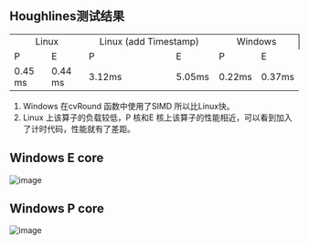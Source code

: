 
## Houghlines测试结果

<table border=0 cellpadding=0 cellspacing=0 width=507 style='border-collapse:
 collapse;table-layout:fixed;width:380pt'>
 <col width=64 span=2 style='width:48pt'>
 <col width=187 style='mso-width-source:userset;mso-width-alt:6838;width:140pt'>
 <col width=64 span=3 style='width:48pt'>
 <tr height=20 style='height:15.0pt'>
  <td colspan=2 height=20 class=xl65 width=128 align=center style='height:15.0pt;width:96pt'>Linux</td>
  <td colspan=2 class=xl65 width=251 align=center style='border-left:none;width:188pt'>Linux
  (add Timestamp)</td>
  <td colspan=2 class=xl66 align=center width=128 style='border-right:.5pt solid black;
  border-left:none;width:96pt'>Windows</td>
 </tr>
 <tr height=20 style='height:15.0pt'>
  <td height=20 class=xl65 style='height:15.0pt;border-top:none'>P</td>
  <td class=xl65 style='border-top:none;border-left:none'>E</td>
  <td class=xl65 style='border-top:none;border-left:none'>P</td>
  <td class=xl65 style='border-top:none;border-left:none'>E</td>
  <td class=xl65 style='border-top:none;border-left:none'>P</td>
  <td class=xl65 style='border-top:none;border-left:none'>E</td>
 </tr>
 <tr height=20 style='height:15.0pt'>
  <td height=20 class=xl65 style='height:15.0pt;border-top:none'>0.45 ms</td>
  <td class=xl65 style='border-top:none;border-left:none'>0.44 ms</td>
  <td class=xl65 style='border-top:none;border-left:none'>3.12ms</td>
  <td class=xl65 style='border-top:none;border-left:none'>5.05ms</td>
  <td class=xl65 style='border-top:none;border-left:none'>0.22ms</td>
  <td class=xl65 style='border-top:none;border-left:none'>0.37ms</td>
 </tr>
 <![if supportMisalignedColumns]>
 <tr height=0 style='display:none'>
  <td width=64 style='width:48pt'></td>
  <td width=64 style='width:48pt'></td>
  <td width=187 style='width:140pt'></td>
  <td width=64 style='width:48pt'></td>
  <td width=64 style='width:48pt'></td>
  <td width=64 style='width:48pt'></td>
 </tr>
 <![endif]>
</table>

</body>

1. Windows 在cvRound 函数中使用了SIMD 所以比Linux快。
2.  Linux 上该算子的负载较低，P 核和E 核上该算子的性能相近，可以看到加入了计时代码，性能就有了差距。

## Windows E core
![image](https://github.com/zhupailiangx/Works/assets/120553507/27507c6b-a4bc-4ab2-8211-3d8ecf2f8a38)

## Windows P core
![image](https://github.com/zhupailiangx/Works/assets/120553507/206bb5b0-16bc-4eb9-a31c-0311c9bce32c)


